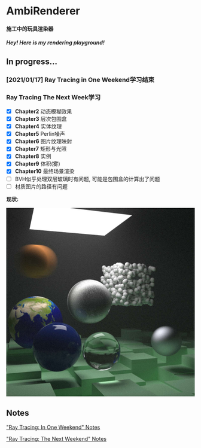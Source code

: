 ﻿# AmbiRenderer
#### 施工中的玩具渲染器

#### *Hey! Here is my rendering playground!*

## In progress...

### [2021/01/17] Ray Tracing in One Weekend学习结束

### Ray Tracing The Next Week学习

- [x] **Chapter2** 动态模糊效果
- [x] **Chapter3** 层次包围盒
- [x] **Chapter4** 实体纹理
- [x] **Chapter5** Perlin噪声
- [x] **Chapter6** 图片纹理映射
- [x] **Chapter7** 矩形与光照
- [x] **Chapter8** 实例
- [x] **Chapter9** 体积(雾)
- [x] **Chapter10** 最终场景渲染
- [ ] BVH似乎处理双层玻璃时有问题, 可能是包围盒的计算出了问题
- [ ] 材质图片的路径有问题

**现状:**

![Result](./doc/Results/Ray_Tracing_The_Next_Week/Chapter10.jpg)

## Notes

["Ray Tracing: In One Weekend" Notes](./doc/Notes/Ray_Tracing_in_One_Weekend/README.md)

["Ray Tracing: The Next Weekend" Notes](./doc/Notes/Ray_Tracing_The_Next_Week/README.md)